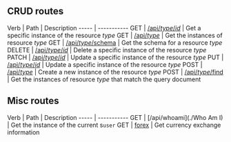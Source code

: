 ## CRUD routes

Verb | Path | Description
----- | -----------
GET | [/api/*type*/*id*](./GetInstance) | Get a specific instance of the resource *type*
GET | [/api/*type*](./GetInstances) | Get the instances of resource *type*
GET | [/api/*type*/schema](./GetSchema) | Get the schema for a resource *type*
DELETE | [/api/*type*/*id*](./DeleteInstance) | Delete a specific instance of the resource *type*
PATCH | [/api/*type*/*id*](./PatchInstance) | Update a specific instance of the resource *type*
PUT | [/api/*type*/*id*](./PutInstance) | Update a specific instance of the resource *type*
POST | [/api/*type*](./PostInstance) | Create a new instance of the resource *type*
POST | [/api/*type*/find](./FindInstances) | Get the instances of resource *type* that match the query document

## Misc routes

Verb | Path | Description
----- | -----------
GET | [/api/whoami](./Who Am I) | Get the instance of the current s`user`
GET | [forex](./forex) | Get currency exchange information

